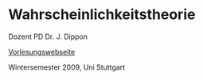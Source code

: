 # Wahrscheinlichkeitstheorie

Dozent PD Dr. J. Dippon

[Vorlesungswebseite](http://www.isa.uni-stuttgart.de/LstStoch/Dippon/Lehre/WT09/)

Wintersemester 2009, Uni Stuttgart
